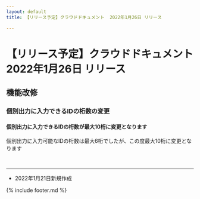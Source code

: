 ```yaml
---
layout: default
title: 【リリース予定】クラウドドキュメント  2022年1月26日 リリース

---
```


#  【リリース予定】クラウドドキュメント  2022年1月26日 リリース

## 機能改修

### 個別出力に入力できるIDの桁数の変更
#### 個別出力に入力できるIDの桁数が最大10桁に変更となります<br>
個別出力に入力可能なIDの桁数は最大6桁でしたが、この度最大10桁に変更となります


<br>


-----
* 2022年1月21日新規作成

{% include footer.md %}

